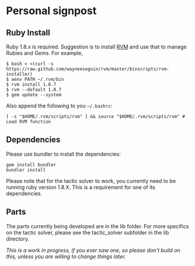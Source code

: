 # Personal signpost

## Ruby Install

Ruby 1.8.x is required.  Suggestion is to install [RVM](http://beginrescueend.com/)
and use that to manage Rubies and Gems.  For example,

    $ bash < <(curl -s https://raw.github.com/wayneeseguin/rvm/master/binscripts/rvm-installer)
    $ aenv PATH ~/.rvm/bin
    $ rvm install 1.8.7
    $ rvm --default 1.8.7
    $ gem update --system

Also append the following to you `~/.bashrc`:

    [ -s "$HOME/.rvm/scripts/rvm" ] && source "$HOME/.rvm/scripts/rvm" # Load RVM function

## Dependencies

Please use bundler to install the dependencies:

    gem install bundler
    bundler install

Please note that for the tactic solver to work, you currently need
to be running ruby version 1.8.X. This is a requirement for one of
its dependencies.

## Parts

The parts currently being developed are in the lib folder.
For more specifics on the tactic solver, please see the tactic_solver
subfolder in the lib directory.

*This is a work in progress, if you ever saw one, so please don't
build on this, unless you are willing to change things later.*
